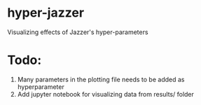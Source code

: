 # hyper-jazzer
Visualizing effects of Jazzer's hyper-parameters


# Todo:
1) Many parameters in the plotting file needs to be added as hyperparameter
2) Add jupyter notebook for visualizing data from results/ folder